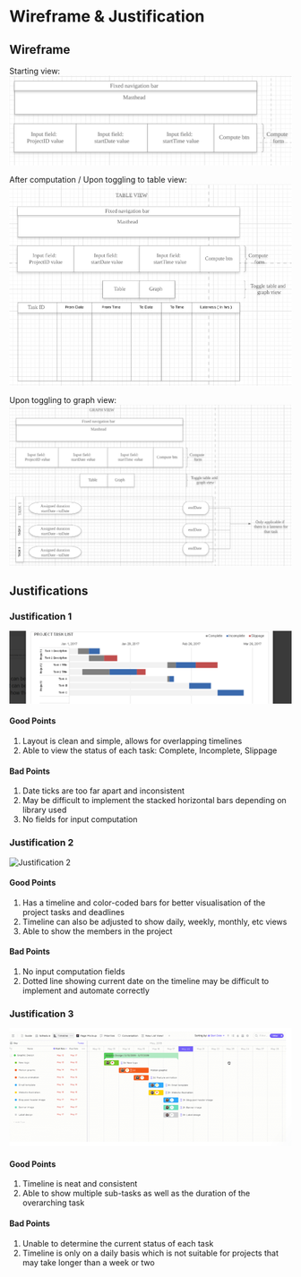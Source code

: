 # Wireframe & Justification

## Wireframe

Starting view:
![Wireframe](justifications/resultViewer_start.PNG)

After computation / Upon toggling to table view:
![Wireframe](justifications/resultViewer_table.PNG)

Upon toggling to graph view:
![Wireframe](justifications/resultViewer_graph.PNG)

## Justifications

### Justification 1

![Justification 1](justifications/Result_viewer_layout.png)

#### Good Points

1. Layout is clean and simple, allows for overlapping timelines
2. Able to view the status of each task: Complete, Incomplete, Slippage

#### Bad Points

1. Date ticks are too far apart and inconsistent
2. May be difficult to implement the stacked horizontal bars depending on library used 
3. No fields for input computation

### Justification 2

![Justification 2](https://www.senseiprojectsolutions.com/wp-content/uploads/2019/10/02.-Portfolio-Timeline-1.png)

#### Good Points

1. Has a timeline and color-coded bars for better visualisation of the project tasks and deadlines
2. Timeline can also be adjusted to show daily, weekly, monthly, etc views
3. Able to show the members in the project 

#### Bad Points

1. No input computation fields
2. Dotted line showing current date on the timeline may be difficult to implement and automate correctly

### Justification 3

![Justification 3](justifications/possible_wireframe.png)

#### Good Points

1. Timeline is neat and consistent
2. Able to show multiple sub-tasks as well as the duration of the overarching task

#### Bad Points

1. Unable to determine the current status of each task
2. Timeline is only on a daily basis which is not suitable for projects that may take longer than a week or two
